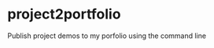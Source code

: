 # project2portfolio

Publish project demos to my porfolio using the command line

<!-- ## Getting Started

These instructions will get you a copy of the project up and running on your local machine for development and testing purposes. See deployment for notes on how to deploy the project on a live system.

### Prerequisites

What things you need to install the software and how to install them

```bash
Give examples
```

### Installing

A step by step series of examples that tell you how to get a development env running

Install the Requirements:

```python
 pip install -r requirements.txt
```

Say what the step will be

```bash
Give the example
```

And repeat

```bash
until finished
```

End with an example of getting some data out of the system or using it for a little demo

## Images

![ DESCRIPTION ](https://via.placeholder.com/400)
![ DESCRIPTION ](https://via.placeholder.com/400)

## Running the tests

Explain how to run the automated tests for this system

### Break down into end to end tests

Explain what these tests test and why

```bash
Give an example
```

### And coding style tests

Explain what these tests test and why

```bash
Give an example
```

## Deployment

Add additional notes about how to deploy this on a live system

## Built With

* [Name](<LINK>) - DESCRIPTION
* [Name](<LINK>) - DESCRIPTION
* [Name](<LINK>) - DESCRIPTION

## Contributing

Please read [CONTRIBUTING.md](https://github.com/) for details on our code of conduct, and the process for submitting pull requests.

## Versioning

We use [SemVer](http://semver.org/) for versioning. For the versions available, see the [tags on this repository](https://github.com/your/project/tags).

## Authors

* **Atharva Gundawar** - *Initial work* - [Github handle](https://github.com/Atharva-Gundawar)

See also the list of [contributors](https://github.com/your/project/contributors) who participated in this project.

## License

This project is licensed under the MIT License - see the [LICENSE.md](LICENSE.md) file for details

## Acknowledgments

* Hat tip to anyone whose code was used
* Inspiration
* etc -->
